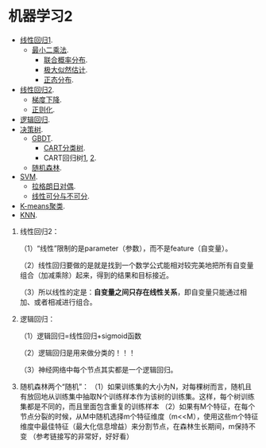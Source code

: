 # 机器学习2



- [线性回归1](https://blog.csdn.net/weixin_44697198/article/details/109405212).
    - [最小二乘法](https://blog.csdn.net/ccnt_2012/article/details/81127117).
      - [联合概率分布](https://blog.csdn.net/qq_39636214/article/details/85036837).
      - [极大似然估计](https://www.zhihu.com/question/24124998).
      - [正态分布](https://blog.csdn.net/ccnt_2012/article/details/81327881).
- [线性回归2](https://zhuanlan.zhihu.com/p/147297924).
    - [梯度下降](https://zhuanlan.zhihu.com/p/68468520).
    - [正则化](https://blog.csdn.net/qq_46092061/article/details/119680604).
- [逻辑回归](https://www.bilibili.com/video/BV1PJ411676g).
- [决策树](https://blog.csdn.net/lys_828/article/details/108669442).
    - [GBDT](https://blog.csdn.net/zpalyq110/article/details/79527653).
        - [CART分类树](https://zhuanlan.zhihu.com/p/139523931).
        - CART回归树[1](https://blog.csdn.net/sun_xiao_kai/article/details/88948356), [2](https://www.cnblogs.com/limingqi/p/12421960.html).
    - [随机森林](https://zhuanlan.zhihu.com/p/406627649).
- [SVM](https://zhuanlan.zhihu.com/p/49331510).
    - [拉格朗日对偶](https://zhuanlan.zhihu.com/p/38182879).
    - [线性可分与不可分](https://blog.csdn.net/why19940926/article/details/78720641).
- [K-means聚类](https://zhuanlan.zhihu.com/p/78798251).
- [KNN](https://zhuanlan.zhihu.com/p/143092725).



1. 线性回归2：

   （1）“线性”限制的是parameter（参数），而不是feature（自变量）。

   （2）线性回归要做的是就是找到一个数学公式能相对较完美地把所有自变量组合（加减乘除）起来，得到的结果和目标接近。

   （3）所以线性的定是：**自变量之间只存在线性关系**，即自变量只能通过相加、或者相减进行组合。

2. 逻辑回归：

   （1）逻辑回归=线性回归+sigmoid函数

   （2）逻辑回归是用来做分类的！！！

   （3）神经网络中每个节点其实都是一个逻辑回归。

3. 随机森林两个“随机”：
   （1）如果训练集的大小为N，对每棵树而言，随机且有放回地从训练集中抽取N个训练样本作为该树的训练集。这样，每个树训练集都是不同的，而且里面包含重复的训练样本
   （2）如果有M个特征，在每个节点分裂的时候，从M中随机选择m个特征维度（m<<M），使用这些m个特征维度中最佳特征（最大化信息增益）来分割节点，在森林生长期间，m保持不变
   （参考链接写的非常好，好好看）